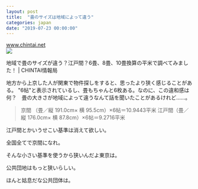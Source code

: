 ```yaml
---
layout: post
title:  "畳のサイズは地域によって違う"
categories: japan
date: "2019-07-23 00:00:00"
---
```




<div class="card">
  <a href="https://www.chintai.net/news/2017/08/14/21/"></a>
  <div class="card__header">
    <a href="https://www.chintai.net/news/2017/08/14/21/">www.chintai.net</a>
  </div>
  <div class="card__image">
    <img src="https://www.chintai.net/news/wp-content/uploads/2014/08/201309_18-01_l.jpghttps://www.chintai.net/news/wp-content/uploads/2014/08/201309_18-01_l.jpg">
  </div>
  <div class="card__title">
    <p>地域で畳のサイズが違う？江戸間？6畳、8畳、10畳換算の平米で調べてみました！ | CHINTAI情報局</p>
  </div>
  <div class="card__description">
    <p>地方から上京した人が関東で物件探しをすると、思ったより狭く感じることがある。 "6帖"と表示されているし、畳もちゃんと6枚ある。なのに、この違和感は何？　畳の大きさが地域によって違うなんて話を聞いたことがあるけれど……。</p>
  </div>
</div>



> 京間 （畳／縦 191.0cm× 横 95.5cm）×6帖＝10.9443平米
> 江戸間（畳／縦 176.0cm× 横 87.8cm）×6帖＝9.2716平米

江戸間とかいうせこい基準は消えて欲しい。

全国全てで京間になれ。

そんな小さい基準を使うから狭いんだよ東京は。

公共団地はもっと狭いらしい。

ほんと姑息だな公共団体は。
